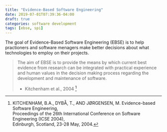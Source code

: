 ```yaml
---
title: "Evidence-Based Software Engineering"
date: 2019-07-01T07:39:36-04:00
draft: true
categories: software development
tags: [ebse, spi]
---
```


The goal of Evidence-Based Software Engineering (EBSE) is to help practioners and software menagers make better decisions about what technologies to employ on their projects.

> The aim of EBSE is to provide the means by which current best evidence from research can be integrated with practical experience and human values in the decision making process regarding the development and maintenance of software.
>   - Kitchenham et al., 2004 [^1]
<!--more-->

[^1]: KITCHENHAM, B.A., DYBÅ, T., AND JØRGENSEN, M. Evidence-based Software Engineering,<br>
Proceedings of the 26th International Conference on Software Engineering (ICSE 2004),<br>
Edinburgh, Scotland, 23-28 May, 2004.
